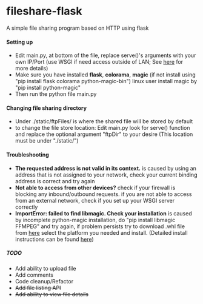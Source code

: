 # fileshare-flask
A simple file sharing program based on HTTP using flask

#### Setting up
+ Edit main.py, at bottom of the file, replace serve()'s arguments with your own IP/Port (use WSGI if need access outside of LAN; See [here](http://flask.pocoo.org/docs/1.0/deploying/) for more details)
+ Make sure you have installed **flask**, **colorama**, **magic** (if not install using "pip install flask colorama python-magic-bin") linux user install magic by "pip install python-magic"
+ Then run the python file main.py

#### Changing file sharing directory
+ Under ./static/ftpFiles/ is where the shared file will be stored by default
+ to change the file store location: Edit main.py look for serve() function and replace the optional argument "ftpDir" to your desire (This location must be under "./static/")

#### Troubleshooting
+ **The requested address is not valid in its context.** is caused by using an address that is not assigned to your network, check your current binding address is correct and try again
+ **Not able to access from other devices?** check if your firewall is blocking any inbound/outbound requests. if you are not able to access from an external network, check if you set up your WSGI server correctly
+ **ImportError: failed to find libmagic. Check your installation** is caused by incomplete python-magic installation, do "pip install libmagic FFMPEG" and try again, if problem persists try to download .whl file from [here](https://pip.aws.lolatravel.com/pip/dev/+simple/python-magic-bin) select the platform you needed and install. (Detailed install instructions can be found [here](https://stackoverflow.com/questions/27885397/how-do-i-install-a-python-package-with-a-whl-file))

##### TODO
+ Add ability to upload file 
+ Add comments
+ Code cleanup/Refactor
+ <del>Add file listing API</del>
+ <del>Add ability to view file details</del>
